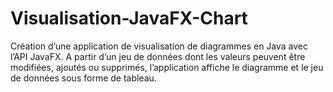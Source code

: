 # Visualisation-JavaFX-Chart

Création d’une application de visualisation de diagrammes en Java avec l’API JavaFX. A
partir d’un jeu de données dont les valeurs peuvent être modifiées, ajoutés ou supprimés,
l’application affiche le diagramme et le jeu de données sous forme de tableau.
